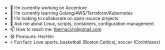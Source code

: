 - 🔭 I’m currently working on Accenture
- 🌱 I’m currently learning Golang/AWS/Terraform/Kubernetes
- 👯 I’m looking to collaborate on open-source projects
- 💬 Ask me about Linux, scripts, containers, configuration management
- 📫 How to reach me: tbernacchi@gmail.com
- 😄 Pronouns: He/Him
- ⚡ Fun fact: Love sports, basketball (Boston Celtics), soccer (Corinthians)
